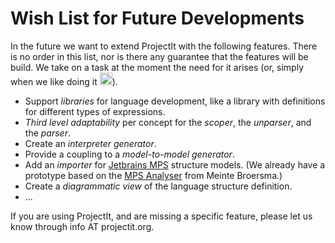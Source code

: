 
# Wish List for Future Developments

In the future we want to extend ProjectIt with the following features. There is no order
in this list, nor is there any guarantee that the features will be build. We take on a
task at the moment the need for it arises (or, simply when 
we like doing it <img src="/images/smile.png" alt="SMILE" width="20" height="20">).

*	Support *libraries* for language development, like a library with definitions for different
types of expressions.
*   *Third level adaptability* per concept for the *scoper*, the *unparser*, and the *parser*.
*	Create an *interpreter generator*.
*   Provide a coupling to a *model-to-model generator*.
*   Add an *importer* for <a href="https://www.jetbrains.com/mps/" target="_blank">Jetbrains MPS</a> 
    structure models.
    (We already have a prototype based on the
    <a href="https://github.com/dslmeinte/mps-open-source/tree/master/mps-analyser" target="_blank">MPS Analyser</a>
    from Meinte Broersma.)
*   Create a *diagrammatic view* of the language structure definition.
*   ...

If you are using ProjectIt, and are missing a specific feature, please let us know through info AT projectit.org.
